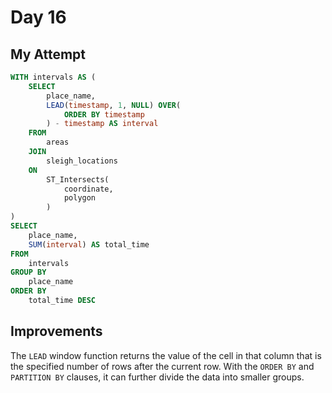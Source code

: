 # Day 16

## My Attempt

```sql
WITH intervals AS (
	SELECT
		place_name,
		LEAD(timestamp, 1, NULL) OVER(
			ORDER BY timestamp
		) - timestamp AS interval
	FROM
		areas
	JOIN 
		sleigh_locations
    ON
		ST_Intersects(
			coordinate,
			polygon
		)
)
SELECT
	place_name,
	SUM(interval) AS total_time
FROM
	intervals
GROUP BY
	place_name
ORDER BY
	total_time DESC
```

## Improvements

The `LEAD` window function returns the value of the cell in that column that is the specified number of rows after the current row. With the `ORDER BY` and `PARTITION BY` clauses, it can further divide the data into smaller groups.